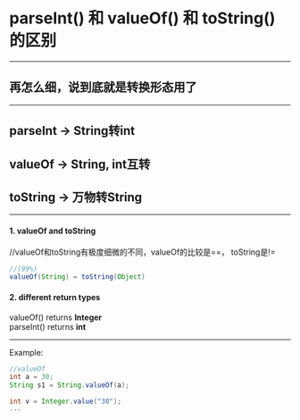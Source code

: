 # parseInt() 和 valueOf() 和 toString()的区别
---
## 再怎么细，说到底就是转换形态用了
---
## parseInt -> String转int
## valueOf  -> String, int互转
## toString -> 万物转String

---

#### 1. valueOf and toString
//valueOf和toString有极度细微的不同，valueOf的比较是==， toString是!=
```java
//(99%)
valueOf(String) = toString(Object)
```


#### 2. different return types
valueOf() returns **Integer**
<br>
parseInt()  returns **int**

---

Example:
```java
//valueOf
int a = 30;
String s1 = String.valueOf(a);

int v = Integer.value("30");
---


```
